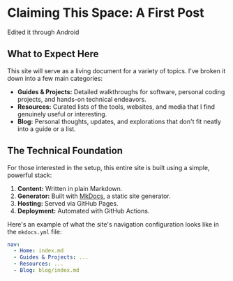 # Claiming This Space: A First Post

Edited it through Android

## What to Expect Here

This site will serve as a living document for a variety of topics. I've broken it down into a few main categories:

* **Guides & Projects:** Detailed walkthroughs for software, personal coding projects, and hands-on technical endeavors.
* **Resources:** Curated lists of the tools, websites, and media that I find genuinely useful or interesting.
* **Blog:** Personal thoughts, updates, and explorations that don't fit neatly into a guide or a list.

## The Technical Foundation

For those interested in the setup, this entire site is built using a simple, powerful stack:

1.  **Content:** Written in plain Markdown.
2.  **Generator:** Built with [MkDocs](https://www.mkdocs.org/), a static site generator.
3.  **Hosting:** Served via GitHub Pages.
4.  **Deployment:** Automated with GitHub Actions.

Here's an example of what the site's navigation configuration looks like in the `mkdocs.yml` file:

```yaml
nav:
  - Home: index.md
  - Guides & Projects: ...
  - Resources: ...
  - Blog: blog/index.md
  ```